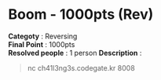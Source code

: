Boom - 1000pts (Rev)
========================
**Categoty** : Reversing<br />
**Final Point** : 1000pts<br />
**Resolved people** : 1 person
**Description** : 
> nc ch41l3ng3s.codegate.kr 8008
